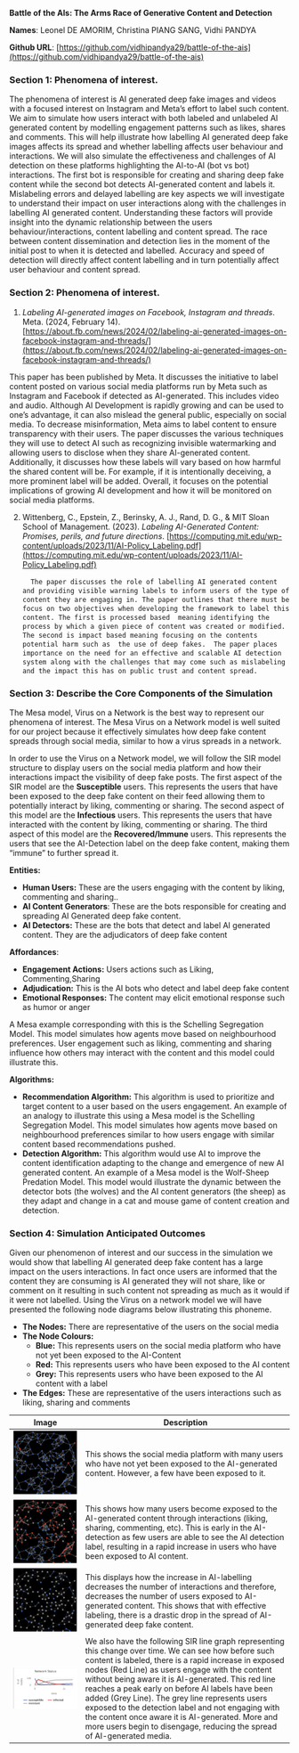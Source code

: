**Battle of the AIs: The Arms Race of Generative Content and Detection**

**Names**: Leonel DE AMORIM, Christina PIANG SANG, Vidhi PANDYA

**Github URL**: [https://github.com/vidhipandya29/battle-of-the-ais](https://github.com/vidhipandya29/battle-of-the-ais) 


### **Section 1: Phenomena of interest.**

The phenomena of interest is AI generated deep fake images and videos with a focused interest on Instagram and Meta’s  effort to label such content. We aim to simulate how users interact with both labeled and unlabeled AI generated content by modelling engagement patterns such as likes, shares and comments. This will help illustrate how labelling AI generated deep fake images affects its spread and whether labelling affects user behaviour and interactions. We will also simulate the effectiveness and challenges of  AI detection on these platforms highlighting the AI-to-AI (bot vs bot) interactions. The first bot is responsible for creating and sharing deep fake content while the second bot detects AI-generated content and labels it. Mislabeling errors and delayed labelling are key aspects we will investigate to understand their impact on user interactions along with the challenges in labelling AI generated content. Understanding these factors will provide insight into the dynamic relationship between the users behaviour/interactions, content labelling and content spread. The race between content dissemination and detection lies in the moment of the initial post to when it is detected and labelled. Accuracy and speed of detection will directly affect content labelling and in turn potentially affect user behaviour and content spread. 


### **Section 2: Phenomena of interest.**

1. *Labeling AI-generated images on Facebook, Instagram and threads*. Meta. (2024, February 14). [https://about.fb.com/news/2024/02/labeling-ai-generated-images-on-facebook-instagram-and-threads/](https://about.fb.com/news/2024/02/labeling-ai-generated-images-on-facebook-instagram-and-threads/) 

This paper has been published by Meta. It discusses the initiative to label content posted on various social media platforms run by Meta such as Instagram and Facebook if detected as AI-generated. This includes video and audio. Although AI Development is rapidly growing and can be used to one’s advantage, it can also mislead the general public, especially on social media. To decrease misinformation, Meta aims to label content to ensure transparency with their users. The paper discusses the various techniques they will use to detect AI such as recognizing invisible watermarking and allowing users to disclose when they share AI-generated content. Additionally, it discusses how these labels will vary based on how harmful the shared content will be. For example, if it is intentionally deceiving, a more prominent label will be added. Overall, it focuses on the potential implications of growing AI development and how it will be monitored on social media platforms.

2. Wittenberg, C., Epstein, Z., Berinsky, A. J., Rand, D. G., & MIT Sloan School of Management. (2023). *Labeling AI-Generated Content: Promises, perils, and future directions*. [https://computing.mit.edu/wp-content/uploads/2023/11/AI-Policy_Labeling.pdf](https://computing.mit.edu/wp-content/uploads/2023/11/AI-Policy_Labeling.pdf) 

         The paper discusses the role of labelling AI generated content and providing visible warning labels to inform users of the type of content they are engaging in. The paper outlines that there must be focus on two objectives when developing the framework to label this content. The first is processed based  meaning identifying the process by which a given piece of content was created or modified. The second is impact based meaning focusing on the contents potential harm such as  the use of deep fakes.  The paper places importance on the need for an effective and scalable AI detection  system along with the challenges that may come such as mislabeling and the impact this has on public trust and content spread.


### **Section 3: Describe the Core Components of the Simulation**

The Mesa model, Virus on a Network is the best way to represent our phenomena of interest. The Mesa Virus on a Network model is well suited for our project because it effectively simulates how deep fake content spreads through social media, similar to how a virus spreads in a network.

 

In order to use the Virus on a Network model, we will follow the SIR model structure to display users on the social media platform and how their interactions impact the visibility of deep fake posts. The first aspect of the SIR model are the **Susceptible** users. This represents the users that have been exposed to the deep fake content on their feed allowing them to potentially interact by liking, commenting or sharing. The second aspect of this model are the **Infectious** users. This represents the users that have interacted with the content by liking, commenting or sharing. The third aspect of this model are the **Recovered/Immune** users. This represents the users that see the AI-Detection label on the deep fake content, making them “immune” to further spread it.

**Entities:**
* **Human Users:** These are the users engaging with the content by liking, commenting    and sharing..
* **AI Content Generators**: These are the bots responsible for creating and spreading AI Generated deep fake content.          
* **AI Detectors:** These are the bots that detect and label AI generated content. They are the  adjudicators of deep fake content

**Affordances**:
* **Engagement Actions:**  Users actions such as Liking, Commenting,Sharing 
* **Adjudication:** This is the AI bots who detect and label deep fake content 
* **Emotional Responses:** The content may elicit emotional response such as humor or  anger 

A Mesa example corresponding with this is the Schelling Segregation Model. This model simulates how agents move based on neighbourhood preferences. User engagement such as liking, commenting and sharing influence how others may interact with the content and this model could illustrate this.


**Algorithms:**
* **Recommendation Algorithm:**  This algorithm is used to prioritize and target content to a user based on the users engagement. An example of an analogy to illustrate this using a Mesa model is the Schelling Segregation Model. This model simulates how agents move based on neighbourhood preferences similar to how users engage with similar content based recommendations pushed. 
* **Detection Algorithm:** This algorithm would use AI to improve the content identification adapting to the change and emergence of new AI generated content. An example of a Mesa model is the Wolf-Sheep Predation Model. This model would illustrate the dynamic between the detector bots (the wolves) and the AI content generators (the sheep) as they adapt and change in a cat and mouse game of content creation and detection.


### **Section 4: Simulation Anticipated Outcomes**

Given our phenomenon of interest and our success in the simulation we would show that labelling AI generated deep fake content has a large impact on the users interactions. In fact once users are informed that the content they are consuming is AI generated they will not share, like or comment on it resulting in such content not spreading as much as it would if it were not labelled. Using the Virus on a network model we will have presented the following node diagrams below illustrating this phoneme.



* **The Nodes:** There are representative of the users on the social media
* **The Node Colours:**
    * **Blue:** This represents users on the social media platform who have not yet been exposed to the AI-Content
    * **Red:** This represents users who have been exposed to the AI content
    * **Grey:** This represents users who have been exposed to the AI content with a label
* **The Edges:** These are representative of the users interactions such as liking, sharing and comments

| **Image** | **Description** |
|-----------|---------------|
| ![alt_text](images/image1.png) | This shows the social media platform with many users who have not yet been exposed to the AI-generated content. However, a few have been exposed to it. |
| ![alt_text](images/image2.png) | This shows how many users become exposed to the AI-generated content through interactions (liking, sharing, commenting, etc).  This is early in the AI-detection as few users are able to see the AI detection label, resulting in a rapid increase in users who have been exposed to AI content. |
| ![alt_text](images/image3.png) | This displays how the increase in AI-labelling decreases the number of interactions and therefore, decreases the number of users exposed to AI-generated content. This shows that with effective labeling, there is a drastic drop in the spread of AI-generated deep fake content. |
| ![alt_text](images/image4.png) | We also have the following SIR line graph representing this change over time. We can see how before such content is labeled, there is a rapid increase in exposed nodes (Red Line) as users engage with the content without being aware it is AI-generated. This red line reaches a peak early on before AI labels have been added (Grey Line).  The grey line represents users exposed to the detection label and not engaging with the content once aware it is AI-generated. More and more users begin to disengage, reducing the spread of AI-generated media. |
